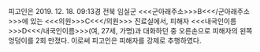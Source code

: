 피고인은 2019. 12. 18. 09:13경 전북 임실군 <<<군아래주소>>>B<<</군아래주소>>>에 있는 <<<의원>>>C<<</의원>>> 진료실에서, 피해자 <<<내국인이름>>>D<<</내국인이름>>>(여, 27세, 가명)과 대화하던 중 오른손으로 피해자의 왼쪽 엉덩이를 2회 만졌다.
이로써 피고인은 피해자를 강제로 추행하였다.